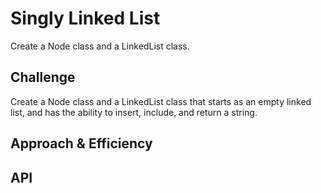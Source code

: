 # Singly Linked List

Create a Node class and a LinkedList class.

## Challenge

Create a Node class and a LinkedList class that starts as an empty linked list, and has the ability to insert, include, and return a string.

## Approach & Efficiency
<!-- What approach did you take? Why? What is the Big O space/time for this approach? -->

## API
<!-- Description of each method publicly available to your Linked List -->
